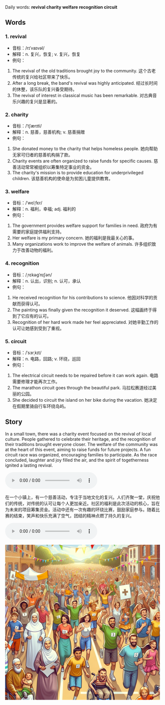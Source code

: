 Daily words: **revival charity welfare recognition circuit**

## Words
### 1. revival
- 音标：/rɪˈvaɪvəl/ <span style="cursor: pointer;" onclick="document.getElementById('audio-player-1').play()"><i class="fas fa-volume-up"></i></span>
<audio id="audio-player-1" src="audios/words/revival.mp3" style="display:none;"></audio>
- 解释：n. 复兴，恢复; v. 复兴，恢复
- 例句：
1. The revival of the old traditions brought joy to the community.
这个古老传统的复兴给社区带来了快乐。
2. After a long break, the band's revival was highly anticipated.
经过长时间的休整，该乐队的复兴备受期待。
3. The revival of interest in classical music has been remarkable.
对古典音乐兴趣的复兴是显著的。

### 2. charity
- 音标：/ˈtʃærɪti/ <span style="cursor: pointer;" onclick="document.getElementById('audio-player-2').play()"><i class="fas fa-volume-up"></i></span>
<audio id="audio-player-2" src="audios/words/charity.mp3" style="display:none;"></audio>
- 解释：n. 慈善，慈善机构; v. 慈善捐赠
- 例句：
1. She donated money to the charity that helps homeless people.
她向帮助无家可归者的慈善机构捐了款。
2. Charity events are often organized to raise funds for specific causes.
慈善活动常常被组织以筹集特定事业的资金。
3. The charity's mission is to provide education for underprivileged children.
该慈善机构的使命是为贫困儿童提供教育。

### 3. welfare
- 音标：/ˈwɛlˌfɛr/ <span style="cursor: pointer;" onclick="document.getElementById('audio-player-3').play()"><i class="fas fa-volume-up"></i></span>
<audio id="audio-player-3" src="audios/words/welfare.mp3" style="display:none;"></audio>
- 解释：n. 福利，幸福; adj. 福利的
- 例句：
1. The government provides welfare support for families in need.
政府为有需要的家庭提供福利支持。
2. Her welfare is my primary concern.
她的福利是我最关心的事。
3. Many organizations work to improve the welfare of animals.
许多组织致力于改善动物的福利。

### 4. recognition
- 音标：/ˌrɛkəɡˈnɪʃən/ <span style="cursor: pointer;" onclick="document.getElementById('audio-player-4').play()"><i class="fas fa-volume-up"></i></span>
<audio id="audio-player-4" src="audios/words/recognition.mp3" style="display:none;"></audio>
- 解释：n. 认出，识别; n. 认可，承认
- 例句：
1. He received recognition for his contributions to science.
他因对科学的贡献而获得认可。
2. The painting was finally given the recognition it deserved.
这幅画终于得到了它应有的认可。
3. Recognition of her hard work made her feel appreciated.
对她辛勤工作的认可让她感到受到了重视。

### 5. circuit
- 音标：/ˈsɜrˌkɪt/ <span style="cursor: pointer;" onclick="document.getElementById('audio-player-5').play()"><i class="fas fa-volume-up"></i></span>
<audio id="audio-player-5" src="audios/words/circuit.mp3" style="display:none;"></audio>
- 解释：n. 电路，回路; v. 环绕，巡回
- 例句：
1. The electrical circuit needs to be repaired before it can work again.
电路需要修理才能再次工作。
2. The marathon circuit goes through the beautiful park.
马拉松赛道经过美丽的公园。
3. She decided to circuit the island on her bike during the vacation.
她决定在假期里骑自行车环绕岛屿。

## Story
In a small town, there was a charity event focused on the revival of local culture. People gathered to celebrate their heritage, and the recognition of their traditions brought everyone closer. The welfare of the community was at the heart of this event, aiming to raise funds for future projects. A fun circuit race was organized, encouraging families to participate. As the race concluded, laughter and joy filled the air, and the spirit of togetherness ignited a lasting revival.

<audio controls>
  <source src="https://files.dwong.top/story/2024-08-07-english.mp3" type="audio/mpeg">
  你的浏览器不支持音频元素。
</audio>
  

在一个小镇上，有一个慈善活动，专注于当地文化的复兴。人们齐聚一堂，庆祝他们的传统，对传统的认可让每个人更加亲近。社区的福利是此次活动的核心，旨在为未来的项目筹集资金。活动中还有一次有趣的环绕比赛，鼓励家庭参与。随着比赛的结束，笑声和快乐充满了空气，团结的精神点燃了持久的复兴。

<audio controls>
  <source src="https://files.dwong.top/story/2024-08-07-chinese.mp3" type="audio/mpeg">
  你的浏览器不支持音频元素。
</audio>
  

![story](./images/2024-08-07.png)


